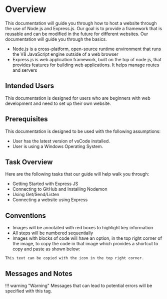 # Overview

This documentation will guide you through how to host a website through the use of Node.js and Express.js. Our goal is to provide a framework that is reusable and can be modified in the future for different websites. Our documentation will guide you through the basics.


- Node.js is a cross-platform, open-source runtime environment that runs the V8 JavaScript engine outside of a web browser
- Express.js is web application framework, built on the top of node js, that provides features for building web applications. It helps manage routes and servers

## Intended Users
This documentation is designed for users who are beginners with web development and need to set up their own website.

## Prerequisites
This documentation is designed to be used with the following assumptions:


- User has the latest version of vsCode installed.
- User is using a Windows Operating System.
  
## Task Overview
Here are the following tasks that our guide will help walk you through:


- Getting Started with Express JS
- Connecting to GitHub and Installing Nodemon
- Using Get/Send/Listen
- Connecting a website using Express

## Conventions

- Images will be annotated with red boxes to highlight key information
- All steps will be numbered sequentially
- Images with blocks of code will have an option, in the top right corner of the image, to copy the code in that image which provides a shortcut to copy and paste as shown below:
```
This text can be copied with the icon in the top right corner.
```

## Messages and Notes

!!! warning "Warning"
  Messages that can lead to potential errors will be specified with this tag.
